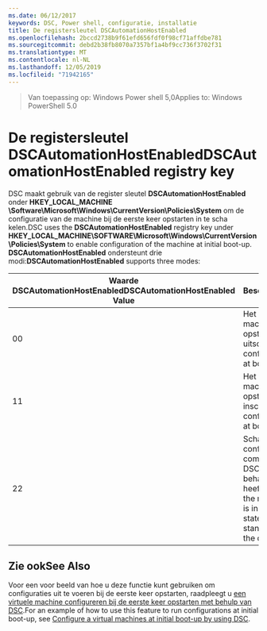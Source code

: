 ```yaml
---
ms.date: 06/12/2017
keywords: DSC, Power shell, configuratie, installatie
title: De registersleutel DSCAutomationHostEnabled
ms.openlocfilehash: 2bccd2738b9f61efd656fdf0f98cf71affdbe781
ms.sourcegitcommit: debd2b38fb8070a7357bf1a4bf9cc736f3702f31
ms.translationtype: MT
ms.contentlocale: nl-NL
ms.lasthandoff: 12/05/2019
ms.locfileid: "71942165"
---
```

><span data-ttu-id="0785f-103">Van toepassing op: Windows Power shell 5,0</span><span class="sxs-lookup"><span data-stu-id="0785f-103">Applies to: Windows PowerShell 5.0</span></span>

# <a name="dscautomationhostenabled-registry-key"></a><span data-ttu-id="0785f-104">De registersleutel DSCAutomationHostEnabled</span><span class="sxs-lookup"><span data-stu-id="0785f-104">DSCAutomationHostEnabled registry key</span></span>

<span data-ttu-id="0785f-105">DSC maakt gebruik van de register sleutel **DSCAutomationHostEnabled** onder **HKEY_LOCAL_MACHINE \Software\Microsoft\Windows\CurrentVersion\Policies\System** om de configuratie van de machine bij de eerste keer opstarten in te scha kelen.</span><span class="sxs-lookup"><span data-stu-id="0785f-105">DSC uses the **DSCAutomationHostEnabled** registry key under **HKEY_LOCAL_MACHINE\SOFTWARE\Microsoft\Windows\CurrentVersion\Policies\System** to enable configuration of the machine at initial boot-up.</span></span>
<span data-ttu-id="0785f-106">**DSCAutomationHostEnabled** ondersteunt drie modi:</span><span class="sxs-lookup"><span data-stu-id="0785f-106">**DSCAutomationHostEnabled** supports three modes:</span></span>

|  <span data-ttu-id="0785f-107">Waarde DSCAutomationHostEnabled</span><span class="sxs-lookup"><span data-stu-id="0785f-107">DSCAutomationHostEnabled Value</span></span>  |  <span data-ttu-id="0785f-108">Beschrijving</span><span class="sxs-lookup"><span data-stu-id="0785f-108">Description</span></span>   |
|---|---|
<span data-ttu-id="0785f-109">0</span><span class="sxs-lookup"><span data-stu-id="0785f-109">0</span></span> | <span data-ttu-id="0785f-110">Het configureren van de machine bij het opstarten uitschakelen.</span><span class="sxs-lookup"><span data-stu-id="0785f-110">Disable configuring the machine at boot-up.</span></span> |
<span data-ttu-id="0785f-111">1</span><span class="sxs-lookup"><span data-stu-id="0785f-111">1</span></span> | <span data-ttu-id="0785f-112">Het configureren van de machine bij het opstarten inschakelen.</span><span class="sxs-lookup"><span data-stu-id="0785f-112">Enable configuring the machine at boot-up.</span></span> |
<span data-ttu-id="0785f-113">2</span><span class="sxs-lookup"><span data-stu-id="0785f-113">2</span></span> | <span data-ttu-id="0785f-114">Schakel het configureren van de computer alleen in als DSC de status in behandeling of actueel heeft.</span><span class="sxs-lookup"><span data-stu-id="0785f-114">Enable configuring the machine only if DSC is in pending or current state.</span></span> <span data-ttu-id="0785f-115">Dit is de standaardwaarde.</span><span class="sxs-lookup"><span data-stu-id="0785f-115">This is the default value.</span></span> |

## <a name="see-also"></a><span data-ttu-id="0785f-116">Zie ook</span><span class="sxs-lookup"><span data-stu-id="0785f-116">See Also</span></span>

<span data-ttu-id="0785f-117">Voor een voor beeld van hoe u deze functie kunt gebruiken om configuraties uit te voeren bij de eerste keer opstarten, raadpleegt u [een virtuele machine configureren bij de eerste keer opstarten met behulp van DSC](bootstrapDsc.md).</span><span class="sxs-lookup"><span data-stu-id="0785f-117">For an example of how to use this feature to run configurations at initial boot-up, see [Configure a virtual machines at initial boot-up by using DSC](bootstrapDsc.md).</span></span>
